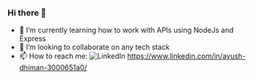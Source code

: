 ### Hi there 👋
- 🌱 I’m currently learning how to work with APIs using NodeJs and Express
- 👯 I’m looking to collaborate on any tech stack
- 📫 How to reach me: ![LinkedIn](https://img.shields.io/badge/linkedin-%230077B5.svg?style=for-the-badge&logo=linkedin&logoColor=white)
https://www.linkedin.com/in/ayush-dhiman-3000651a0/
<!--
**ayushdhiman-py/ayushdhiman-py** is a ✨ _special_ ✨ repository because its `README.md` (this file) appears on your GitHub profile.

Here are some ideas to get you started:

- 🔭 I’m currently working on ...
- 🌱 I’m currently learning ...
- 👯 I’m looking to collaborate on ...
- 🤔 I’m looking for help with ...
- 💬 Ask me about ...
- 📫 How to reach me: ...
- 😄 Pronouns: ...
- ⚡ Fun fact: ...
-->
